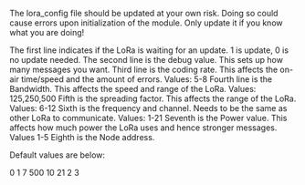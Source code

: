 The lora_config file should be updated at your own risk. Doing so could cause errors upon initialization of the module. Only update it if you know what you are doing!

The first line indicates if the LoRa is waiting for an update. 1 is update, 0 is no update needed.
The second line is the debug value. This sets up how many messages you want.
Third line is the coding rate. This affects the on-air time/speed and the amount of errors. Values: 5-8
Fourth line is the Bandwidth. This affects the speed and range of the LoRa. Values: 125,250,500
Fifth is the spreading factor. This affects the range of the LoRa. Values: 6-12
Sixth is the frequency and channel. Needs to be the same as other LoRa to communicate. Values: 1-21
Seventh is the Power value. This affects how much power the LoRa uses and hence stronger messages. Values 1-5
Eighth is the Node address.

Default values are below:

0
1
7
500
10
21
2
3
